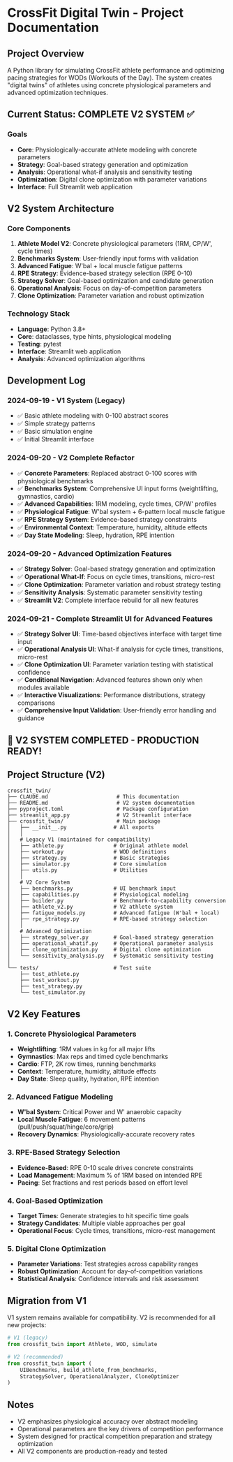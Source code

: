 # CrossFit Digital Twin - Project Documentation

## Project Overview
A Python library for simulating CrossFit athlete performance and optimizing pacing strategies for WODs (Workouts of the Day). The system creates "digital twins" of athletes using concrete physiological parameters and advanced optimization techniques.

## Current Status: COMPLETE V2 SYSTEM ✅

### Goals
- **Core**: Physiologically-accurate athlete modeling with concrete parameters
- **Strategy**: Goal-based strategy generation and optimization
- **Analysis**: Operational what-if analysis and sensitivity testing
- **Optimization**: Digital clone optimization with parameter variations
- **Interface**: Full Streamlit web application

## V2 System Architecture

### Core Components
1. **Athlete Model V2**: Concrete physiological parameters (1RM, CP/W', cycle times)
2. **Benchmarks System**: User-friendly input forms with validation
3. **Advanced Fatigue**: W'bal + local muscle fatigue patterns
4. **RPE Strategy**: Evidence-based strategy selection (RPE 0-10)
5. **Strategy Solver**: Goal-based optimization and candidate generation
6. **Operational Analysis**: Focus on day-of-competition parameters
7. **Clone Optimization**: Parameter variation and robust optimization

### Technology Stack
- **Language**: Python 3.8+
- **Core**: dataclasses, type hints, physiological modeling
- **Testing**: pytest
- **Interface**: Streamlit web application
- **Analysis**: Advanced optimization algorithms

## Development Log

### 2024-09-19 - V1 System (Legacy)
- ✅ Basic athlete modeling with 0-100 abstract scores
- ✅ Simple strategy patterns
- ✅ Basic simulation engine
- ✅ Initial Streamlit interface

### 2024-09-20 - V2 Complete Refactor
- ✅ **Concrete Parameters**: Replaced abstract 0-100 scores with physiological benchmarks
- ✅ **Benchmarks System**: Comprehensive UI input forms (weightlifting, gymnastics, cardio)
- ✅ **Advanced Capabilities**: 1RM modeling, cycle times, CP/W' profiles
- ✅ **Physiological Fatigue**: W'bal system + 6-pattern local muscle fatigue
- ✅ **RPE Strategy System**: Evidence-based strategy constraints
- ✅ **Environmental Context**: Temperature, humidity, altitude effects
- ✅ **Day State Modeling**: Sleep, hydration, RPE intention

### 2024-09-20 - Advanced Optimization Features
- ✅ **Strategy Solver**: Goal-based strategy generation and optimization
- ✅ **Operational What-If**: Focus on cycle times, transitions, micro-rest
- ✅ **Clone Optimization**: Parameter variation and robust strategy testing
- ✅ **Sensitivity Analysis**: Systematic parameter sensitivity testing
- ✅ **Streamlit V2**: Complete interface rebuild for all new features

### 2024-09-21 - Complete Streamlit UI for Advanced Features
- ✅ **Strategy Solver UI**: Time-based objectives interface with target time input
- ✅ **Operational Analysis UI**: What-if analysis for cycle times, transitions, micro-rest
- ✅ **Clone Optimization UI**: Parameter variation testing with statistical confidence
- ✅ **Conditional Navigation**: Advanced features shown only when modules available
- ✅ **Interactive Visualizations**: Performance distributions, strategy comparisons
- ✅ **Comprehensive Input Validation**: User-friendly error handling and guidance

## 🎉 V2 SYSTEM COMPLETED - PRODUCTION READY!

## Project Structure (V2)
```
crossfit_twin/
├── CLAUDE.md                      # This documentation
├── README.md                      # V2 system documentation
├── pyproject.toml                 # Package configuration
├── streamlit_app.py               # V2 Streamlit interface
├── crossfit_twin/                 # Main package
│   ├── __init__.py               # All exports
│   │
│   # Legacy V1 (maintained for compatibility)
│   ├── athlete.py                # Original athlete model
│   ├── workout.py                # WOD definitions
│   ├── strategy.py               # Basic strategies
│   ├── simulator.py              # Core simulation
│   ├── utils.py                  # Utilities
│   │
│   # V2 Core System
│   ├── benchmarks.py             # UI benchmark input
│   ├── capabilities.py           # Physiological modeling
│   ├── builder.py                # Benchmark-to-capability conversion
│   ├── athlete_v2.py             # V2 athlete system
│   ├── fatigue_models.py         # Advanced fatigue (W'bal + local)
│   ├── rpe_strategy.py           # RPE-based strategy selection
│   │
│   # Advanced Optimization
│   ├── strategy_solver.py        # Goal-based strategy generation
│   ├── operational_whatif.py     # Operational parameter analysis
│   ├── clone_optimization.py     # Digital clone optimization
│   └── sensitivity_analysis.py   # Systematic sensitivity testing
│
└── tests/                        # Test suite
    ├── test_athlete.py
    ├── test_workout.py
    ├── test_strategy.py
    └── test_simulator.py
```

## V2 Key Features

### 1. Concrete Physiological Parameters
- **Weightlifting**: 1RM values in kg for all major lifts
- **Gymnastics**: Max reps and timed cycle benchmarks
- **Cardio**: FTP, 2K row times, running benchmarks
- **Context**: Temperature, humidity, altitude effects
- **Day State**: Sleep quality, hydration, RPE intention

### 2. Advanced Fatigue Modeling
- **W'bal System**: Critical Power and W' anaerobic capacity
- **Local Muscle Fatigue**: 6 movement patterns (pull/push/squat/hinge/core/grip)
- **Recovery Dynamics**: Physiologically-accurate recovery rates

### 3. RPE-Based Strategy Selection
- **Evidence-Based**: RPE 0-10 scale drives concrete constraints
- **Load Management**: Maximum % of 1RM based on intended RPE
- **Pacing**: Set fractions and rest periods based on effort level

### 4. Goal-Based Optimization
- **Target Times**: Generate strategies to hit specific time goals
- **Strategy Candidates**: Multiple viable approaches per goal
- **Operational Focus**: Cycle times, transitions, micro-rest management

### 5. Digital Clone Optimization
- **Parameter Variations**: Test strategies across capability ranges
- **Robust Optimization**: Account for day-of-competition variations
- **Statistical Analysis**: Confidence intervals and risk assessment

## Migration from V1
V1 system remains available for compatibility. V2 is recommended for all new projects:

```python
# V1 (legacy)
from crossfit_twin import Athlete, WOD, simulate

# V2 (recommended)
from crossfit_twin import (
    UIBenchmarks, build_athlete_from_benchmarks,
    StrategySolver, OperationalAnalyzer, CloneOptimizer
)
```

## Notes
- V2 emphasizes physiological accuracy over abstract modeling
- Operational parameters are the key drivers of competition performance
- System designed for practical competition preparation and strategy optimization
- All V2 components are production-ready and tested